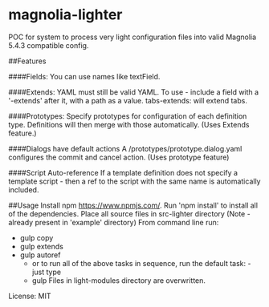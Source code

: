 # magnolia-lighter
POC for system to process very light configuration files into valid Magnolia 5.4.3 compatible config.

##Features

####Fields:
You can use names like textField.

####Extends:
YAML must still be valid YAML.
To use - include a field with a '-extends' after it, with a path as a value.
tabs-extends:
will extend tabs.

####Prototypes:
Specify prototypes for configuration of each definition type.
Definitions will then merge with those automatically.
(Uses Extends feature.)

####Dialogs have default actions
A /prototypes/prototype.dialog.yaml configures the commit and cancel action.
(Uses prototype feature)

####Script Auto-reference
If a template definition does not specify a template script - then a ref to the script with the same name is automatically included.


##Usage
Install npm https://www.npmjs.com/.
Run 'npm install' to install all of the dependencies.
Place all source files in src-lighter directory (Note - already present in 'example' directory)
From command line run:
* gulp copy
* gulp extends
* gulp autoref
  * or to run all of the above tasks in sequence, run the default task: - just type
  * gulp
Files in light-modules directory are overwritten.

License:
MIT
